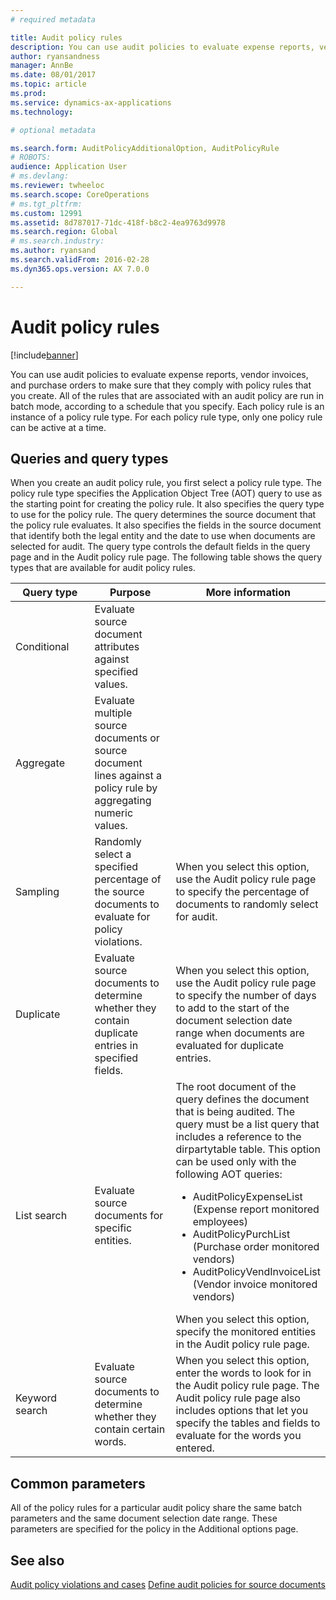 ```yaml
---
# required metadata

title: Audit policy rules
description: You can use audit policies to evaluate expense reports, vendor invoices, and purchase orders to make sure that they comply with policy rules that you create. All of the rules that are associated with an audit policy are run in batch mode, according to a schedule that you specify.  Each policy rule is an instance of a policy rule type. For each policy rule type, only one policy rule can be active at a time. 
author: ryansandness
manager: AnnBe
ms.date: 08/01/2017
ms.topic: article
ms.prod: 
ms.service: dynamics-ax-applications
ms.technology: 

# optional metadata

ms.search.form: AuditPolicyAdditionalOption, AuditPolicyRule
# ROBOTS: 
audience: Application User
# ms.devlang: 
ms.reviewer: twheeloc
ms.search.scope: CoreOperations
# ms.tgt_pltfrm: 
ms.custom: 12991
ms.assetid: 8d787017-71dc-418f-b8c2-4ea9763d9978
ms.search.region: Global
# ms.search.industry: 
ms.author: ryansand
ms.search.validFrom: 2016-02-28
ms.dyn365.ops.version: AX 7.0.0

---
```


# Audit policy rules

[!include[banner](../includes/banner.md)]


You can use audit policies to evaluate expense reports, vendor invoices, and purchase orders to make sure that they comply with policy rules that you create. All of the rules that are associated with an audit policy are run in batch mode, according to a schedule that you specify.  Each policy rule is an instance of a policy rule type. For each policy rule type, only one policy rule can be active at a time. 

Queries and query types
-----------------------

When you create an audit policy rule, you first select a policy rule type. The policy rule type specifies the Application Object Tree (AOT) query to use as the starting point for creating the policy rule. It also specifies the query type to use for the policy rule. The query determines the source document that the policy rule evaluates. It also specifies the fields in the source document that identify both the legal entity and the date to use when documents are selected for audit. The query type controls the default fields in the query page and in the Audit policy rule page. The following table shows the query types that are available for audit policy rules.

<table>
<colgroup>
<col width="33%" />
<col width="33%" />
<col width="33%" />
</colgroup>
<thead>
<tr class="header">
<th>Query type</th>
<th>Purpose</th>
<th>More information</th>
</tr>
</thead>
<tbody>
<tr class="odd">
<td>Conditional</td>
<td>Evaluate source document attributes against specified values.</td>
<td></td>
</tr>
<tr class="even">
<td>Aggregate</td>
<td>Evaluate multiple source documents or source document lines against a policy rule by aggregating numeric values.</td>
<td></td>
</tr>
<tr class="odd">
<td>Sampling</td>
<td>Randomly select a specified percentage of the source documents to evaluate for policy violations.</td>
<td>When you select this option, use the Audit policy rule page to specify the percentage of documents to randomly select for audit.</td>
</tr>
<tr class="even">
<td>Duplicate</td>
<td>Evaluate source documents to determine whether they contain duplicate entries in specified fields.</td>
<td>When you select this option, use the Audit policy rule page to specify the number of days to add to the start of the document selection date range when documents are evaluated for duplicate entries.</td>
</tr>
<tr class="odd">
<td>List search</td>
<td>Evaluate source documents for specific entities.</td>
<td>The root document of the query defines the document that is being audited. The query must be a list query that includes a reference to the dirpartytable table. This option can be used only with the following AOT queries:
<ul>
<li><span class="ui">AuditPolicyExpenseList</span> (Expense report monitored employees)</li>
<li><span class="ui">AuditPolicyPurchList</span> (Purchase order monitored vendors)</li>
<li><span class="ui">AuditPolicyVendInvoiceList</span> (Vendor invoice monitored vendors)</li>
</ul>
When you select this option, specify the monitored entities in the Audit policy rule page.</td>
</tr>
<tr class="even">
<td>Keyword search</td>
<td>Evaluate source documents to determine whether they contain certain words.</td>
<td>When you select this option, enter the words to look for in the Audit policy rule page. The Audit policy rule page also includes options that let you specify the tables and fields to evaluate for the words you entered.</td>
</tr>
</tbody>
</table>

## Common parameters
All of the policy rules for a particular audit policy share the same batch parameters and the same document selection date range. These parameters are specified for the policy in the Additional options page.



See also
--------

[Audit policy violations and cases](audit-policy-violations-cases.md)
[Define audit policies for source documents](tasks/define-audit-policies-source-documents.md)


